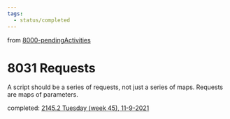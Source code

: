 ```yaml
---
tags:
  - status/completed
---
```

from [8000-pendingActivities](8000-pendingActivities.md)
# 8031 Requests
A script should be a series of requests, not just a series of maps. Requests are maps of parameters.

completed: [2145.2 Tuesday (week 45), 11-9-2021](2145.2%20Tuesday%20(week%2045),%2011-9-2021.md)